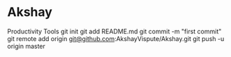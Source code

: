 # Akshay
Productivity Tools
git init
git add README.md
git commit -m "first commit"
git remote add origin git@github.com:AkshayVispute/Akshay.git
git push -u origin master
